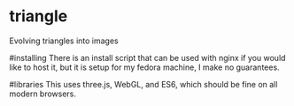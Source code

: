 # triangle
Evolving triangles into images

#installing
There is an install script that can be used with nginx if you would like to host it, but it is setup for my fedora machine, I make no guarantees.

#libraries
This uses three.js, WebGL, and ES6, which should be fine on all modern browsers.
